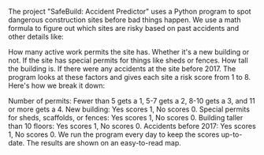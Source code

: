 The project "SafeBuild: Accident Predictor" uses a Python program to spot dangerous construction sites before bad things happen. We use a math formula to figure out which sites are risky based on past accidents and other details like:

How many active work permits the site has.
Whether it's a new building or not.
If the site has special permits for things like sheds or fences.
How tall the building is.
If there were any accidents at the site before 2017.
The program looks at these factors and gives each site a risk score from 1 to 8. Here's how we break it down:

Number of permits: Fewer than 5 gets a 1, 5-7 gets a 2, 8-10 gets a 3, and 11 or more gets a 4.
New building: Yes scores 1, No scores 0.
Special permits for sheds, scaffolds, or fences: Yes scores 1, No scores 0.
Building taller than 10 floors: Yes scores 1, No scores 0.
Accidents before 2017: Yes scores 1, No scores 0.
We run the program every day to keep the scores up-to-date. The results are shown on an easy-to-read map.
